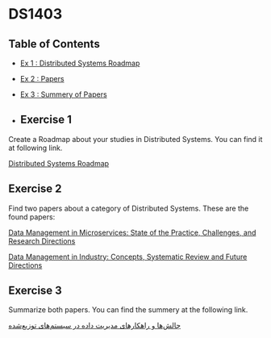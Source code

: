 # DS1403
## Table of Contents  

- [Ex 1 : Distributed Systems Roadmap](#exercise-1)
- [Ex 2 : Papers](#exercise-2)
- [Ex 3 : Summery of Papers](#exercise-3)

- ## Exercise 1

Create a Roadmap about your studies in Distributed Systems. You can find it at following link.

[Distributed Systems Roadmap](https://github.com/alirezahdb/DS1403/blob/main/Roadmap/Application%20of%20DS%20on%20Malware's%20Attacks%20%26%20detection-Road-map%20.xmind)

## Exercise 2

Find two papers about a category of Distributed Systems. These are the found papers:

[Data Management in Microservices: State of the Practice, Challenges, and Research Directions](/papers/data-management-in-microservices.pdf)

[Data Management in Industry: Concepts, Systematic Review and Future Directions](/papers/data-management-in-industry.pdf)

## Exercise 3

Summarize both papers. You can find the summery at the following link.

[چالش‌ها و راهکارهای مدیریت داده در سیستم‌های توزیع‌شده](/summery/Distributed%20Systems%20-%20Writing%201.pdf)
